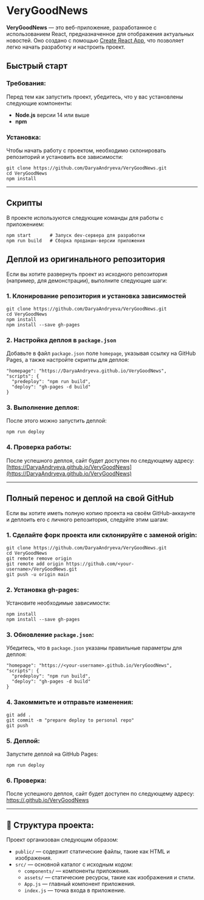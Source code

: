 
# VeryGoodNews

**VeryGoodNews** — это веб-приложение, разработанное с использованием React, предназначенное для отображения актуальных новостей. Оно создано с помощью [Create React App](https://create-react-app.dev/), что позволяет легко начать разработку и настроить проект.

## Быстрый старт

### Требования:
Перед тем как запустить проект, убедитесь, что у вас установлены следующие компоненты:
- **Node.js** версии 14 или выше
- **npm** 

### Установка:
Чтобы начать работу с проектом, необходимо склонировать репозиторий и установить все зависимости:
```
git clone https://github.com/DaryaAndryeva/VeryGoodNews.git 
cd VeryGoodNews 
npm install
```

---
## Скрипты

В проекте используются следующие команды для работы с приложением:
```
npm start       # Запуск dev-сервера для разработки
npm run build   # Сборка продакшн-версии приложения
```
## Деплой из оригинального репозитория

Если вы хотите развернуть проект из исходного репозитория (например, для демонстрации), выполните следующие шаги:

### 1. Клонирование репозитория и установка зависимостей
```
git clone https://github.com/DaryaAndryeva/VeryGoodNews.git
cd VeryGoodNews
npm install
npm install --save gh-pages
```

### 2. Настройка деплоя в `package.json`
Добавьте в файл `package.json` поле `homepage`, указывая ссылку на GitHub Pages, а также настройте скрипты для деплоя:
```
"homepage": "https://DaryaAndryeva.github.io/VeryGoodNews",
"scripts": {
  "predeploy": "npm run build",
  "deploy": "gh-pages -d build"
}
```

### 3. Выполнение деплоя:
После этого можно запустить деплой:
```
npm run deploy
```

### 4. Проверка работы:
После успешного деплоя, сайт будет доступен по следующему адресу:
[https://DaryaAndryeva.github.io/VeryGoodNews](https://DaryaAndryeva.github.io/VeryGoodNews)

---

## Полный перенос и деплой на свой GitHub

Если вы хотите иметь полную копию проекта на своём GitHub-аккаунте и деплоить его с личного репозитория, следуйте этим шагам:

### 1. Сделайте форк проекта или склонируйте с заменой origin:
```
git clone https://github.com/DaryaAndryeva/VeryGoodNews.git 
cd VeryGoodNews
git remote remove origin
git remote add origin https://github.com/<your-username>/VeryGoodNews.git
git push -u origin main
```

### 2. Установка gh-pages:
Установите необходимые зависимости:
```
npm install
npm install --save gh-pages
```

### 3. Обновление `package.json`:
Убедитесь, что в `package.json` указаны правильные параметры для деплоя:
```
"homepage": "https://<your-username>.github.io/VeryGoodNews",
"scripts": {
  "predeploy": "npm run build",
  "deploy": "gh-pages -d build"
}
```

### 4. Закоммитьте и отправьте изменения:
```
git add .
git commit -m "prepare deploy to personal repo"
git push 
```

### 5. Деплой:
Запустите деплой на GitHub Pages:
```
npm run deploy
```

### 6. Проверка:
После успешного деплоя, сайт будет доступен по следующему адресу:
[https://<your-username>.github.io/VeryGoodNews](https://<your-username>.github.io/VeryGoodNews)

---

## 📁 Структура проекта:

Проект организован следующим образом:

- `public/` — содержит статические файлы, такие как HTML и изображения.
- `src/` — основной каталог с исходным кодом:
  - `components/` — компоненты приложения.
  - `assets/` — статические ресурсы, такие как изображения и стили.
  - `App.js` — главный компонент приложения.
  - `index.js` — точка входа в приложение.
